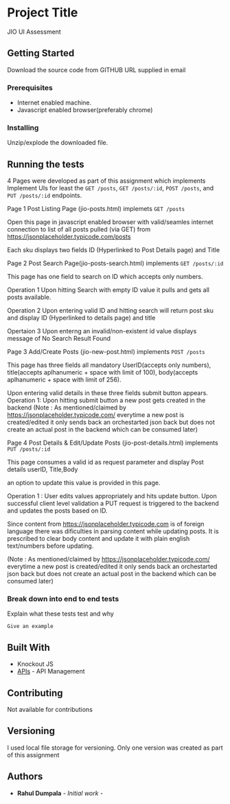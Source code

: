# Project Title

JIO UI Assessment

## Getting Started

Download the source code from GITHUB URL supplied in email

### Prerequisites

* Internet enabled machine.
* Javascript enabled browser(preferably chrome)




### Installing

Unzip/explode the downloaded file.

## Running the tests

4 Pages were developed as part of this assignment which implements Implement UIs for least the `GET /posts`, `GET /posts/:id`, `POST /posts`, and `PUT
/posts/:id` endpoints.

Page 1 Post Listing Page (jio-posts.html) implemets `GET /posts`

Open this page in javascript enabled browser with valid/seamles internet connection to list of all posts pulled (via GET) from https://jsonplaceholder.typicode.com/posts

Each sku displays two fields ID (Hyperlinked to Post Details page) and Title

Page 2 Post Search  Page(jio-posts-search.html) implements `GET /posts/:id`

This page has one field to search on ID which accepts only numbers.

Operation 1
Upon hitting Search with empty ID value it pulls and gets all posts available.

Operation 2
Upon entering valid ID and hitting search will return post sku and display ID (Hyperlinked to details page) and title

Opertaion 3
Upon enterng an invalid/non-existent id value displays message of No Search Result Found


Page 3 Add/Create Posts (jio-new-post.html) implements `POST /posts`

This page has three fields all mandatory UserID(accepts only numbers), title(accepts aplhanumeric + space with limit of 100), body(accepts aplhanumeric + space with limit of 256).

Upon entering valid details in these three fields submit button appears. 
Operation 1: 
Upon hitting submit button a new post gets created in the backend 
(Note : As mentioned/claimed by https://jsonplaceholder.typicode.com/ everytime a new post is created/edited it only sends back an orchestarted json back but does not create an actual post in the backend which can be consumed later)


Page 4 Post Details & Edit/Update Posts (jio-post-details.html) implements `PUT /posts/:id`

This page consumes a valid id as request parameter and display Post details userID, Title,Body

an option to update this value is provided in this page. 

Operation 1 : User edits values appropriately and hits update button. 
Upon successful client level validation a PUT request is triggered to the backend and updates the posts based on ID.

Since content from https://jsonplaceholder.typicode.com is of foreign language there was dificulties in parsing content while updating posts. It is prescribed to clear body content and update it with plain english text/numbers before updating. 

(Note : As mentioned/claimed by https://jsonplaceholder.typicode.com/ everytime a new post is created/edited it only sends back an orchestarted json back but does not create an actual post in the backend which can be consumed later)
 

### Break down into end to end tests

Explain what these tests test and why

```
Give an example
```


## Built With

* Knockout JS
* [APIs](https://jsonplaceholder.typicode.com/) - API Management


## Contributing

Not available for contributions

## Versioning

I used local file storage for versioning. Only one version was created as part of this assignment

## Authors

* **Rahul Dumpala** - *Initial work* - 




